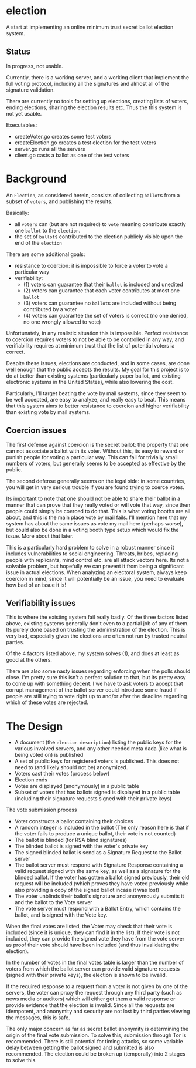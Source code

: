election
========

A start at implementing an online minimum trust secret ballot election system.

Status
------

In progress, not usable.

Currently, there is a working server, and a working client that implement the full voting protocol,
including all the signatures and almost all of the signature validation.

There are currently no tools for setting up elections, creating lists of voters, ending elections,
sharing the election results etc. Thus the this system is not yet usable.

Executables:
- createVoter.go creates some test voters
- createElection.go creates a test election for the test voters
- server.go runs all the servers 
- client.go casts a ballot as one of the test voters

Background
==========

An `Election`, as considered herein, consists of collecting `ballot`s from a subset of `voters`, and publishing the results.

Basically:
- all `voters` can (but are not required) to `vote` meaning contribute exactly one `ballot` to the `election`.
- the set of `ballot`s contributed to the election publicly visible upon the end of the `election`

There are some additional goals:
- resistance to coercion: it is impossible to force a voter to vote a particular way
- verifiability:
    - (1) voters can guarantee that their `ballot` is included and unedited
    - (2) voters can guarantee that each voter contributes at most one `ballot`
    - (3) voters can guarantee no `ballot`s are included without being contributed by a voter
    - (4) voters can guarantee the set of voters is correct (no one denied, no one wrongly allowed to vote)
    
Unfortunately, in any realistic situation this is impossible. Perfect resistance to coercion requires
voters to not be able to be controlled in any way,
and verifiability requires at minimum trust that the list of potential voters ia correct.

Despite these issues, elections are conducted, and in some cases, are done well enough that the public accepts the results.
My goal for this project is to do at better than existing systems
(particularly paper ballot, and existing electronic systems in the United States), while also lowering the cost.


Particularly, I'll target beating the vote by mail systems, since they seem to be well accepted,
are easy to analyze, and really easy to beat.
This means that this system aims to better resistance to coercion and higher verifiability
than existing vote by mail systems.


Coercion issues
---------------

The first defense against coercion is the secret ballot: the property that one can not associate a ballot with its voter.
Without this, its easy to reward or punish people for voting a particular way. This can fail for trivially small numbers of voters,
but generally seems to be accepted as effective by the public.

The second defense generally seems on the legal side: in some countries, you will get in very serious trouble if you are found
trying to coerce votes.

Its important to note that one should not be able to share their ballot in a manner that can prove that they really voted or will vote that way,
since then people could simply be coerced to do that. This is what voting booths are all about, and this is the main place vote by mail fails.
I'll mention here that my system has about the same issues as vote my mail here (perhaps worse),
but could also be done in a voting booth type setup which would fix the issue. More about that later.

This is a particularly hard problem to solve in a robust manner since it includes vulnerabilities to social engineering.
Threats, bribes, replacing people with replicants, mind control etc. are all attack vectors here. Its not a solvable problem,
but hopefully we can prevent it from being a significant issue in actual elections. When analyzing an electoral system, always
keep coercion in mind, since it will potentially be an issue, you need to evaluate how bad of an issue it is!

Verifiability issues
--------------------

This is where the existing system fail really badly. Of the three factors listed above, existing systems generally
don't even to a partial job of any of them. Its purely done based on trusting the administration of the election.
This is very bad, especially given the elections are often not run by trusted neutral parties.

Of the 4 factors listed above, my system solves (1), and does at least as good at the others.

There are also some nasty issues regarding enforcing when the polls should close. I'm pretty sure this isn't a perfect solution to that,
but its pretty easy to come up with something decent. I we have to ask voters to accept that corrupt management of the ballot server could
introduce some fraud if people are still trying to vote right up to and/or after the deadline regarding which of these votes are rejected.

The Design
==========

- A document (the `election description`) listing the public keys for the various involved servers, and any other needed meta dada (like what is being voted on)
is published
- A set of public keys for registered voters is published. This does not need to (and likely should not be) anonymized.
- Voters cast their votes (process below)
- Election ends
- Votes are displayed (anonymously) in a public table
- Subset of voters that has ballots signed is displayed in a public table (including their signature requests signed with their private keys)

The vote submission process
- Voter constructs a ballot containing their choices
- A random integer is included in the ballot (The only reason here is that if the voter fails to produce a unique ballot, their vote is not counted)
- The ballot is blinded (for RSA blind signatures)
- The blinded ballot is signed with the voter's private key
- The signed blinded ballot is send as a Signature Request to the Ballot server
- The ballot server must respond with Signature Response containing a valid request signed with the same key,
as well as a signature for the blinded ballot. If the voter has gotten a ballot signed previously, their old request will be included
(which proves they have voted previously while also providing a copy of the signed ballot incase it was lost)
- The voter unblinds their ballot's signature and anonymously submits it and the ballot to the Vote server
- The vote server must respond with a Ballot Entry, which contains the ballot, and is signed with the Vote key.

When the final votes are listed, the Voter may check that their vote is included (since it is unique, they can find it in the list).
If their vote is not included, they can provide the signed vote they have from the vote server as proof their vote should have been included (and thus invalidating the election).

In the number of votes in the final votes table is larger than the number of voters from which the ballot server can provide valid signature requests (signed with their private keys),
the election is shown to be invalid.

If the required response to a request from a voter is not given by one of the servers, the voter can proxy the request through any third party (such as news media or auditors) which will either
get them a valid response or provide evidence that the election is invalid. Since all the requests are idempotent, and anonymity  and security are not lost by third parties viewing the messages, this is safe.

The only major concern as far as secret ballot anonymity is determining the origin of the final vote submission. To solve this, submission through Tor is recommended. There is still potential for timing attacks,
so some variable delay between getting the ballot signed and submitted is also recommended. The election could be broken up (temporally) into 2 stages to solve this.